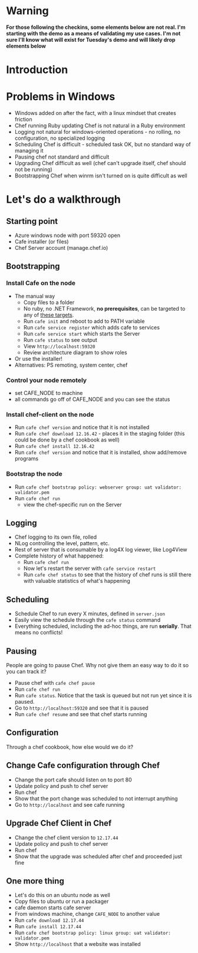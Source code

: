 # Warning

**For those following the checkins, some elements below are not real. I'm starting with the demo as a means of validating my use cases. I'm not sure I'll know what will exist for Tuesday's demo and will likely drop elements below**

# Introduction

# Problems in Windows

* Windows added on after the fact, with a linux mindset that creates friction
* Chef running Ruby updating Chef is not natural in a Ruby environment
* Logging not natural for windows-oriented operations - no rolling, no configuration, no specialized logging
* Scheduling Chef is difficult - scheduled task OK, but no standard way of managing it
* Pausing chef not standard and difficult
* Upgrading Chef difficult as well (chef can't upgrade itself, chef should not be running)
* Bootstrapping Chef when winrm isn't turned on is quite difficult as well

# Let's do a walkthrough

## Starting point

* Azure windows node with port 59320 open
* Cafe installer (or files)
* Chef Server account (manage.chef.io)

## Bootstrapping

### Install Cafe on the node
  - The manual way
    - Copy files to a folder
    - No ruby, no .NET Framework, **no prerequisites**, can be targeted to any of [these targets](https://docs.microsoft.com/en-us/dotnet/articles/core/rid-catalog#using-rids).
    - Run `cafe init` and reboot to add to PATH variable
    - Run `cafe service register` which adds cafe to services
    - Run `cafe service start` which starts the Server
    - Run `cafe status` to see output
    - View `http://localhost:59320`
    - Review architecture diagram to show roles
  - Or use the installer!
  - Alternatives: PS remoting, system center, chef
### Control your node remotely
  - set CAFE_NODE to machine
  - all commands go off of CAFE_NODE and you can see the status
### Install chef-client on the node 
  - Run `cafe chef version` and notice that it is not installed
  - Run `cafe chef download 12.16.42` - places it in the staging folder (this could be done by a chef cookbook as well)
  - Run `cafe chef install 12.16.42`
  - Run `cafe chef version` and notice that it is installed, show add/remove programs
### Bootstrap the node
  - Run `cafe chef bootstrap policy: webserver group: uat validator: validator.pem`
  - Run `cafe chef run`
    - view the chef-specific run on the Server

## Logging

* Chef logging to its own file, rolled
* NLog controlling the level, pattern, etc.
* Rest of server that is consumable by a log4X log viewer, like Log4View
* Complete history of what happened:
  - Run `cafe chef run`
  - Now let's restart the server with `cafe service restart`
  - Run `cafe chef status` to see that the history of chef runs is still there with valuable statistics of what's happening

## Scheduling

* Schedule Chef to run every X minutes, defined in `server.json`
* Easily view the schedule through the `cafe status` command
* Everything scheduled, including the ad-hoc things, are run **serially**. That means no conflicts!

## Pausing

People are going to pause Chef. Why not give them an easy way to do it so you can track it?

* Pause chef with `cafe chef pause`
* Run `cafe chef run`
* Run `cafe status`. Notice that the task is queued but not run yet since it is paused.
* Go to `http://localhost:59320` and see that it is paused
* Run `cafe chef resume` and see that chef starts running

## Configuration

Through a chef cookbook, how else would we do it?

## Change Cafe configuration through Chef
* Change the port cafe should listen on to port 80
* Update policy and push to chef server
* Run chef
* Show that the port change was scheduled to not interrupt anything
* Go to `http://localhost` and see cafe running

## Upgrade Chef Client in Chef
* Change the chef client version to `12.17.44`
* Update policy and push to chef server
* Run chef
* Show that the upgrade was scheduled after chef and proceeded just fine

## One more thing

* Let's do this on an ubuntu node as well
* Copy files to ubuntu or run a packager
* cafe daemon starts cafe server
* From windows machine, change `CAFE_NODE` to another value
* Run `cafe download 12.17.44`
* Run `cafe install 12.17.44`
* Run `cafe chef bootstrap policy: linux group: uat validator: validator.pem`
* Show `http://localhost` that a website was installed

